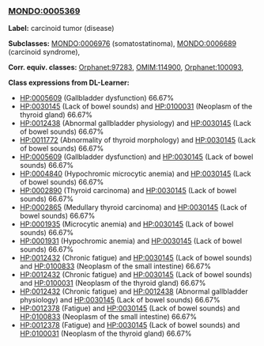 
### [MONDO:0005369](http://purl.obolibrary.org/obo/MONDO_0005369)
**Label:** carcinoid tumor (disease)

**Subclasses:** [MONDO:0006976](http://purl.obolibrary.org/obo/MONDO_0006976) (somatostatinoma), [MONDO:0006689](http://purl.obolibrary.org/obo/MONDO_0006689) (carcinoid syndrome), 

**Corr. equiv. classes:** [Orphanet:97283](http://www.orpha.net/ORDO/Orphanet_97283), [OMIM:114900](http://purl.obolibrary.org/obo/OMIM_114900), [Orphanet:100093](http://www.orpha.net/ORDO/Orphanet_100093), 

**Class expressions from DL-Learner:**

- [HP:0005609](http://purl.obolibrary.org/obo/HP_0005609) (Gallbladder dysfunction) 66.67%
- [HP:0030145](http://purl.obolibrary.org/obo/HP_0030145) (Lack of bowel sounds) and [HP:0100031](http://purl.obolibrary.org/obo/HP_0100031) (Neoplasm of the thyroid gland) 66.67%
- [HP:0012438](http://purl.obolibrary.org/obo/HP_0012438) (Abnormal gallbladder physiology) and [HP:0030145](http://purl.obolibrary.org/obo/HP_0030145) (Lack of bowel sounds) 66.67%
- [HP:0011772](http://purl.obolibrary.org/obo/HP_0011772) (Abnormality of thyroid morphology) and [HP:0030145](http://purl.obolibrary.org/obo/HP_0030145) (Lack of bowel sounds) 66.67%
- [HP:0005609](http://purl.obolibrary.org/obo/HP_0005609) (Gallbladder dysfunction) and [HP:0030145](http://purl.obolibrary.org/obo/HP_0030145) (Lack of bowel sounds) 66.67%
- [HP:0004840](http://purl.obolibrary.org/obo/HP_0004840) (Hypochromic microcytic anemia) and [HP:0030145](http://purl.obolibrary.org/obo/HP_0030145) (Lack of bowel sounds) 66.67%
- [HP:0002890](http://purl.obolibrary.org/obo/HP_0002890) (Thyroid carcinoma) and [HP:0030145](http://purl.obolibrary.org/obo/HP_0030145) (Lack of bowel sounds) 66.67%
- [HP:0002865](http://purl.obolibrary.org/obo/HP_0002865) (Medullary thyroid carcinoma) and [HP:0030145](http://purl.obolibrary.org/obo/HP_0030145) (Lack of bowel sounds) 66.67%
- [HP:0001935](http://purl.obolibrary.org/obo/HP_0001935) (Microcytic anemia) and [HP:0030145](http://purl.obolibrary.org/obo/HP_0030145) (Lack of bowel sounds) 66.67%
- [HP:0001931](http://purl.obolibrary.org/obo/HP_0001931) (Hypochromic anemia) and [HP:0030145](http://purl.obolibrary.org/obo/HP_0030145) (Lack of bowel sounds) 66.67%
- [HP:0012432](http://purl.obolibrary.org/obo/HP_0012432) (Chronic fatigue) and [HP:0030145](http://purl.obolibrary.org/obo/HP_0030145) (Lack of bowel sounds) and [HP:0100833](http://purl.obolibrary.org/obo/HP_0100833) (Neoplasm of the small intestine) 66.67%
- [HP:0012432](http://purl.obolibrary.org/obo/HP_0012432) (Chronic fatigue) and [HP:0030145](http://purl.obolibrary.org/obo/HP_0030145) (Lack of bowel sounds) and [HP:0100031](http://purl.obolibrary.org/obo/HP_0100031) (Neoplasm of the thyroid gland) 66.67%
- [HP:0012432](http://purl.obolibrary.org/obo/HP_0012432) (Chronic fatigue) and [HP:0012438](http://purl.obolibrary.org/obo/HP_0012438) (Abnormal gallbladder physiology) and [HP:0030145](http://purl.obolibrary.org/obo/HP_0030145) (Lack of bowel sounds) 66.67%
- [HP:0012378](http://purl.obolibrary.org/obo/HP_0012378) (Fatigue) and [HP:0030145](http://purl.obolibrary.org/obo/HP_0030145) (Lack of bowel sounds) and [HP:0100833](http://purl.obolibrary.org/obo/HP_0100833) (Neoplasm of the small intestine) 66.67%
- [HP:0012378](http://purl.obolibrary.org/obo/HP_0012378) (Fatigue) and [HP:0030145](http://purl.obolibrary.org/obo/HP_0030145) (Lack of bowel sounds) and [HP:0100031](http://purl.obolibrary.org/obo/HP_0100031) (Neoplasm of the thyroid gland) 66.67%


